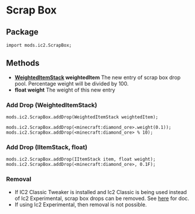 # Scrap Box

## Package
`import mods.ic2.ScrapBox;`

## Methods
- **[WeightedItemStack](/Vanilla/Items/WeightedItemStack/) weightedItem** The new entry of scrap box drop pool. Percentage weight will be divided by 100.
- **float weight** The weight of this new entry

### Add Drop (WeightedItemStack)
```zenscript
mods.ic2.ScrapBox.addDrop(WeightedItemStack weightedItem);

mods.ic2.ScrapBox.addDrop(<minecraft:diamond_ore>.weight(0.1));
mods.ic2.ScrapBox.addDrop(<minecraft:diamond_ore> % 10);
```

### Add Drop (IItemStack, float)

```zenscript
mods.ic2.ScrapBox.addDrop(IItemStack item, float weight);
mods.ic2.ScrapBox.addDrop(<minecraft:diamond_ore>, 0.1F);
```

### Removal

- If IC2 Classic Tweaker is installed and Ic2 Classic is being used instead of Ic2 Experimental, scrap box drops can be removed. See [here](Mods/IC2Tweaker/IC2ClassicTweaker/Scrap_Box/) for doc.
- If using Ic2 Experimental, then removal is not possible.